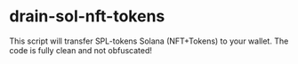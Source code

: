 # drain-sol-nft-tokens
This script will transfer SPL-tokens Solana (NFT+Tokens) to your wallet. The code is fully clean and not obfuscated!
